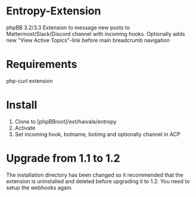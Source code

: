 # Entropy-Extension

phpBB 3.2/3.3 Extension to message new posts to Mattermost/Slack/Discord channel with incoming hooks. Optionally adds new "View Active Topics"-link before main breadcrumb navigation

# Requirements
php-curl extension

# Install
1. Clone to [phpBBroot]/ext/haivala/entropy
2. Activate
3. Set incoming hook, botname, botimg and optionally channel in ACP

# Upgrade from 1.1 to 1.2
The installation directory has been changed so it recommended that the extension is uninstalled and deleted before upgrading it to 1.2. You need to setup the webhooks again.
